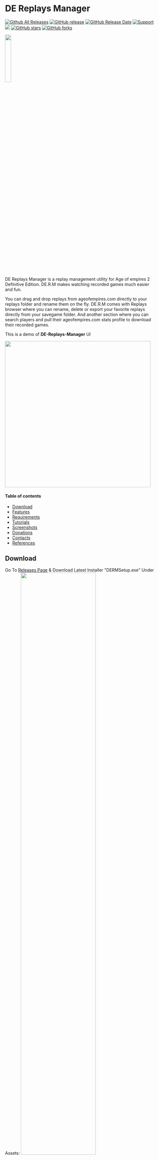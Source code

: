 # DE Replays Manager

[![Github All Releases](https://img.shields.io/github/downloads/gregstein/DE-Replays-Manager/total.svg)](https://github.com/gregstein/DE-Replays-Manager/releases)
[![GitHub release](https://img.shields.io/github/release/gregstein/DE-Replays-Manager/all.svg)](https://github.com/gregstein/AoE2Tools/releases)
[![GitHub Release Date](https://img.shields.io/github/release-date-pre/gregstein/DE-Replays-Manager.svg)](https://github.com/gregstein/DE-Replays-Manager/releases)
[![Support](https://img.shields.io/badge/Donate-PayPal-green.svg)](https://streamlabs.com/gregstein_)
[<img src="https://discordapp.com/api/guilds/748674724900372560/widget.png?style=shield">](https://discord.gg/DPgk4PJ)
[![GitHub stars](https://img.shields.io/github/stars/gregstein/DE-Replays-Manager.svg)](https://github.com/gregstein/DE-Replays-Manager/stargazers)
[![GitHub forks](https://img.shields.io/github/forks/gregstein/DE-Replays-Manager.svg)](https://github.com/gregstein/DE-Replays-Manager/network)

<img src="https://i.imgur.com/XAZqQQo.png" width="20%" >

DE Replays Manager is a replay management utility for Age of empires 2 Definitive Edition. DE.R.M makes watching recorded games much easier and fun. 

You can drag and drop replays from ageofempires.com directly to your replays folder and rename them on the fly. DE.R.M comes with Replays browser where you can rename, delete or export your favorite replays directly from your savegame folder. And another section where you can search players and pull their ageofempires.com stats profile to download their recorded games.

This is a demo of **DE-Replays-Manager** UI

<img src="https://media0.giphy.com/media/YrT54dMoHPSCbhy1Go/giphy.gif" width="480" >

#### Table of contents
* [Download](#download)
* [Features](#features)
* [Requirements](#requirements)
* [Tutorials](#tutorials)
* [Screenshots](#screenshots)
* [Donations](#donations)
* [Contacts](#contacts)
* [References](#references)

## Download

Go To <a href="https://github.com/gregstein/DE-Replays-Manager/releases">Releases Page</a> & Download Latest Installer "DERMSetup.exe" Under Assets:
<img src="https://i.imgur.com/aaWjrbX.jpg" width="70%" >

## Features

* Drag & Drop Recorded Games from AgeofEmpires.com.
* Manage your replays folder (rename, delete & export as zip).
* Multiple accounts support for Replay management.
* Built-in Live Search Player profiles on Ageofempires.com and other stats.
* Integrated software updater to receive latest builds.

## Requirements

* **Minimum Windows System:** Windows 7/8/8.1/10 or later. (Windows 10 is recommended)

* **Minimum .NET Framework:** [.NET Framework 4.5](https://www.microsoft.com/fr-fr/download/details.aspx?id=30653) or later.

## Tutorials

Coming up soon..

## Screenshots

**Drag & Drop Replays**

<img src="https://i.imgur.com/OiLhjfO.jpg" width="622">

**Browse Your Replays**

<img src="https://i.imgur.com/Loe2kx4.jpg" width="622">

**Live Player Search**

<img src="https://i.imgur.com/ANsp0Bk.jpg" width="622">

## Donations
**You** want to show Your Love❤️ to This Project? 
[![💞Support](https://img.shields.io/badge/Donate-PayPal-green.svg)](https://streamlabs.com/gregstein_)

Donators can request any features in the scoop of the project and will be added to the Hall of Fame of DE Replays Manager.

## Contacts
* [Discord Channel](https://discord.gg/DPgk4PJ)
* [AgeofEmpires Profile](https://forums.ageofempires.com/u/gregrising/summary)
* [Twitter Profile](https://twitter.com/gregaoc2)

## References
Libraries and projects used within DE Replays Manager

- aoe2.net API: https://aoe2.net/
- Fody Costura: https://github.com/Fody/Costura
